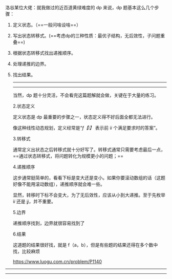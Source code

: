 洛谷某位大佬：就我做过的近百道黄绿难度的 dp 来说，dp 题基本这么几个步骤：

1. 定义状态。（==一般问啥设啥==）

2. 写出状态转移式。(==考虑dp的三种性质：最优子结构，无后效性，子问题重叠==)

3. 根据状态转移式找出递推顺序。

4. 处理递推的边界。

5. 找出结果。

   ------------------------------------------------------------------------------------------------------------------------------------------

   ------------------------------------------------------------------------------------------------------------------------------------------

   当然，dp 题十分灵活，不会看完这篇题解就会做，关键在于大量的练习。

   2.状态定义

   定义状态是 dp 最重要的步骤之一，状态定义得不好后面全都无法进行。

   像这种线性动态规划，定义经常是“*f【i】* 表示前 i*i* 个满足要求时的答案”。

   3.转移式

   通常定义出状态之后转移式就十分好写了。转移式通常只需要考虑最后一点，==通过状态转移式，将问题转化为规模更小的问题；==

    4.递推顺序

   这步通常挺简单的，看看下标是变大还是变小。如果你要滚动数组的话（这题好像不能用滚动数组），递推顺序就会难一些。

   显然，转移时下标不会变大，为了无后效性，应该从小到大递推。至于先枚举 i*i* 还是 j*j*，并不重要。

   5.边界

   递推顺序找到，边界就很容易找到了

   6.结果

   这道题的结果很好找，就是 f（a，b），但是有些题的结果还得在多个数中找，比较麻烦

   https://www.luogu.com.cn/problem/P1140

--------------------------------------------------------------------------------------------------------------------------------------------------------------------------------------------------------------------------------------------------------------------------------------------

---------------------------------------------------

